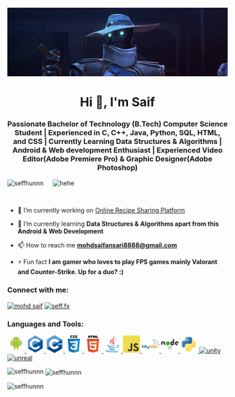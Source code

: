 ![logo](https://github.com/seffhunnn/seffhunnn/blob/main/caad.jpg)
<h1 align="center">Hi 👋, I'm Saif</h1>
<h3 align="center">Passionate Bachelor of Technology (B.Tech) Computer Science Student | Experienced in C, C++, Java, Python, SQL, HTML, and CSS | Currently Learning Data Structures & Algorithms | Android & Web development Enthusiast | Experienced Video Editor(Adobe Premiere Pro) & Graphic Designer(Adobe Photoshop)</h3>

<img align="right" alt="hehe" width="400" src="https://imgs.search.brave.com/3vAIlBHv3qSL2_mgml1gDqazBay_ShIdUemm1BVZjZA/rs:fit:860:0:0:0/g:ce/aHR0cHM6Ly9tZWRp/YTEuZ2lwaHkuY29t/L21lZGlhL0hnbGd4/N2h2Mk5ZY0FOTDA3/Ti8yMDAuZ2lmP2Np/ZD03OTBiNzYxMTAw/YThzYmdidTVobGl5/a2s2aWQ3M2Mzbmd0/d3lwaGJ5eTM1emFn/czMmZXA9djFfZ2lm/c19zZWFyY2gmcmlk/PTIwMC5naWYmY3Q9/Zw.gif">

<p align="left"> <img src="https://komarev.com/ghpvc/?username=seffhunnn&label=Profile%20views&color=0e75b6&style=flat" alt="seffhunnn" /> </p>

<p align="left"> <a href="https://twitter.com/" target="blank"><img src="https://img.shields.io/twitter/follow/?logo=twitter&style=for-the-badge" alt="" /></a> </p>

- 🔭 I’m currently working on [Online Recipe Sharing Platform](https://github.com/seffhunnn/Online-Recipe-Sharing-Platform)

- 🌱 I’m currently learning **Data Structures & Algorithms apart from this Android & Web Development**

- 📫 How to reach me **mohdsaifansari8888@gmail.com**

- ⚡ Fun fact **I am gamer who loves to play FPS games mainly Valorant and Counter-Strike. Up for a duo? :)**

<h3 align="left">Connect with me:</h3>
<p align="left">
<a href="https://linkedin.com/in/mohd saif" target="blank"><img align="center" src="https://raw.githubusercontent.com/rahuldkjain/github-profile-readme-generator/master/src/images/icons/Social/linked-in-alt.svg" alt="mohd saif" height="30" width="40" /></a>
<a href="https://instagram.com/seff.fx" target="blank"><img align="center" src="https://raw.githubusercontent.com/rahuldkjain/github-profile-readme-generator/master/src/images/icons/Social/instagram.svg" alt="seff.fx" height="30" width="40" /></a>
</p>

<h3 align="left">Languages and Tools:</h3>
<p align="left"> <a href="https://developer.android.com" target="_blank" rel="noreferrer"> <img src="https://raw.githubusercontent.com/devicons/devicon/master/icons/android/android-original-wordmark.svg" alt="android" width="40" height="40"/> </a> <a href="https://www.cprogramming.com/" target="_blank" rel="noreferrer"> <img src="https://raw.githubusercontent.com/devicons/devicon/master/icons/c/c-original.svg" alt="c" width="40" height="40"/> </a> <a href="https://www.w3schools.com/cpp/" target="_blank" rel="noreferrer"> <img src="https://raw.githubusercontent.com/devicons/devicon/master/icons/cplusplus/cplusplus-original.svg" alt="cplusplus" width="40" height="40"/> </a> <a href="https://www.w3schools.com/css/" target="_blank" rel="noreferrer"> <img src="https://raw.githubusercontent.com/devicons/devicon/master/icons/css3/css3-original-wordmark.svg" alt="css3" width="40" height="40"/> </a> <a href="https://www.w3.org/html/" target="_blank" rel="noreferrer"> <img src="https://raw.githubusercontent.com/devicons/devicon/master/icons/html5/html5-original-wordmark.svg" alt="html5" width="40" height="40"/> </a> <a href="https://www.java.com" target="_blank" rel="noreferrer"> <img src="https://raw.githubusercontent.com/devicons/devicon/master/icons/java/java-original.svg" alt="java" width="40" height="40"/> </a> <a href="https://developer.mozilla.org/en-US/docs/Web/JavaScript" target="_blank" rel="noreferrer"> <img src="https://raw.githubusercontent.com/devicons/devicon/master/icons/javascript/javascript-original.svg" alt="javascript" width="40" height="40"/> </a> <a href="https://www.mysql.com/" target="_blank" rel="noreferrer"> <img src="https://raw.githubusercontent.com/devicons/devicon/master/icons/mysql/mysql-original-wordmark.svg" alt="mysql" width="40" height="40"/> </a> <a href="https://nodejs.org" target="_blank" rel="noreferrer"> <img src="https://raw.githubusercontent.com/devicons/devicon/master/icons/nodejs/nodejs-original-wordmark.svg" alt="nodejs" width="40" height="40"/> </a> <a href="https://www.python.org" target="_blank" rel="noreferrer"> <img src="https://raw.githubusercontent.com/devicons/devicon/master/icons/python/python-original.svg" alt="python" width="40" height="40"/> </a> <a href="https://unity.com/" target="_blank" rel="noreferrer"> <img src="https://www.vectorlogo.zone/logos/unity3d/unity3d-icon.svg" alt="unity" width="40" height="40"/> </a> <a href="https://unrealengine.com/" target="_blank" rel="noreferrer"> <img src="https://raw.githubusercontent.com/kenangundogan/fontisto/036b7eca71aab1bef8e6a0518f7329f13ed62f6b/icons/svg/brand/unreal-engine.svg" alt="unreal" width="40" height="40"/> </a> </p>

<p><img align="left" src="https://github-readme-stats.vercel.app/api/top-langs?username=seffhunnn&show_icons=true&locale=en&layout=compact" alt="seffhunnn" /></p>

<p>&nbsp;<img align="center" src="https://github-readme-stats.vercel.app/api?username=seffhunnn&show_icons=true&locale=en" alt="seffhunnn" /></p>

<p><img align="center" src="https://github-readme-streak-stats.herokuapp.com/?user=seffhunnn&" alt="seffhunnn" /></p>
